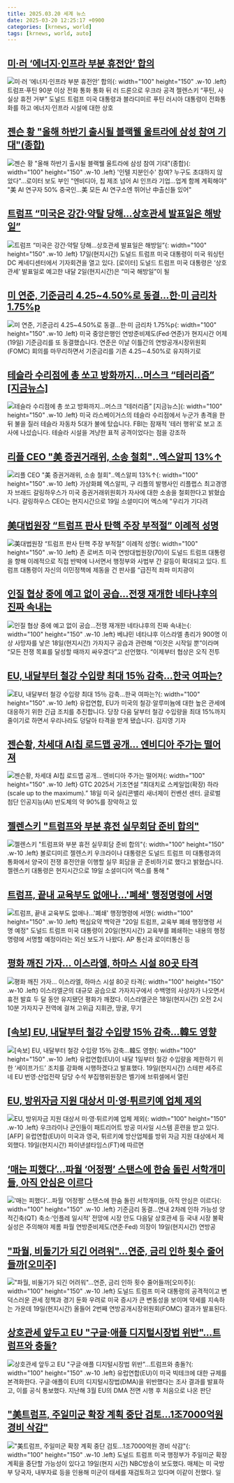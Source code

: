 ```yaml
---
title: 2025.03.20 세계 뉴스
date: 2025-03-20 12:25:17 +0900
categories: [krnews, world]
tags: [krnews, world, auto]
---
```

## [미·러 ‘에너지·인프라 부분 휴전안’ 합의](https://n.news.naver.com/mnews/article/022/0004020372)

![미·러 ‘에너지·인프라 부분 휴전안’ 합의](https://mimgnews.pstatic.net/image/origin/022/2025/03/19/4020372.jpg?type=nf220_150){: width="100" height="150" .w-10 .left}
트럼프·푸틴 90분 이상 전화 통화 통화 뒤 러 드론으로 우크라 공격 젤렌스키 “푸틴, 사실상 휴전 거부” 도널드 트럼프 미국 대통령과 블라디미르 푸틴 러시아 대통령이 전화통화를 하고 에너지·인프라 시설에 대한 상호

## [젠슨 황 "올해 하반기 출시될 블랙웰 울트라에 삼성 참여 기대"(종합)](https://n.news.naver.com/mnews/article/001/0015276274)

![젠슨 황 "올해 하반기 출시될 블랙웰 울트라에 삼성 참여 기대"(종합)](https://mimgnews.pstatic.net/image/origin/001/2025/03/20/15276274.jpg?type=nf220_150){: width="100" height="150" .w-10 .left}
'인텔 지분인수' 참여? 누구도 초대하지 않았다"…로이터 보도 부인 "엔비디아, 칩 제조 넘어 AI 인프라 기업…업계 함께 계획해야" "美 AI 연구자 50% 중국인…美 모든 AI 연구소엔 뛰어난 中출신들 있어"

## [트럼프 “미국은 강간·약탈 당해…상호관세 발표일은 해방일”](https://n.news.naver.com/mnews/article/016/0002444947)

![트럼프 “미국은 강간·약탈 당해…상호관세 발표일은 해방일”](https://mimgnews.pstatic.net/image/origin/016/2025/03/20/2444947.jpg?type=nf220_150){: width="100" height="150" .w-10 .left}
17일(현지시간) 도널드 트럼프 미국 대통령이 미국 워싱턴 DC 케네디센터에서 기자회견을 열고 있다. [로이터] 도널드 트럼프 미국 대통령은 ‘상호관세’ 발표일로 예고한 내달 2일(현지시간)은 “미국 해방일”이 될

## [미 연준, 기준금리 4.25~4.50%로 동결…한·미 금리차 1.75%p](https://n.news.naver.com/mnews/article/056/0011914687)

![미 연준, 기준금리 4.25~4.50%로 동결…한·미 금리차 1.75%p](https://mimgnews.pstatic.net/image/origin/056/2025/03/20/11914687.jpg?type=nf220_150){: width="100" height="150" .w-10 .left}
미국 중앙은행인 연방준비제도(Fed·연준)가 현지시간 어제(19일) 기준금리를 또 동결했습니다. 연준은 이날 이틀간의 연방공개시장위원회(FOMC) 회의를 마무리하면서 기준금리를 기존 4.25∼4.50%로 유지하기로

## [테슬라 수리점에 총 쏘고 방화까지…머스크 “테러리즘” [지금뉴스]](https://n.news.naver.com/mnews/article/056/0011914205)

![테슬라 수리점에 총 쏘고 방화까지…머스크 “테러리즘” [지금뉴스]](https://mimgnews.pstatic.net/image/origin/056/2025/03/19/11914205.jpg?type=nf220_150){: width="100" height="150" .w-10 .left}
미국 라스베이거스의 테슬라 수리점에서 누군가 총격을 한 뒤 불을 질러 테슬라 자동차 5대가 불에 탔습니다. FBI는 잠재적 '테러 행위'로 보고 조사에 나섰습니다. 테슬라 시설을 겨냥한 표적 공격이었다는 점을 강조하

## [리플 CEO "美 증권거래위, 소송 철회"‥엑스알피 13%↑](https://n.news.naver.com/mnews/article/214/0001412637)

![리플 CEO "美 증권거래위, 소송 철회"‥엑스알피 13%↑](https://mimgnews.pstatic.net/image/origin/214/2025/03/20/1412637.jpg?type=nf220_150){: width="100" height="150" .w-10 .left}
가상화폐 엑스알피, 구 리플의 발행사인 리플랩스 최고경영자 브래드 갈링하우스가 미국 증권거래위원회가 자사에 대한 소송을 철회한다고 밝혔습니다. 갈링하우스 CEO는 현지시간으로 19일 소셜미디어 엑스에 "우리가 기다려

## [美대법원장 “트럼프 판사 탄핵 주장 부적절” 이례적 성명](https://n.news.naver.com/mnews/article/020/0003622260)

![美대법원장 “트럼프 판사 탄핵 주장 부적절” 이례적 성명](https://mimgnews.pstatic.net/image/origin/020/2025/03/19/3622260.jpg?type=nf220_150){: width="100" height="150" .w-10 .left}
존 로버츠 미국 연방대법원장(70)이 도널드 트럼프 대통령을 향해 이례적으로 직접 반박에 나서면서 행정부와 사법부 간 갈등이 확대되고 있다. 트럼프 대통령이 자신의 이민정책에 제동을 건 판사를 “급진적 좌파 미치광이

## [인질 협상 중에 예고 없이 공습…전쟁 재개한 네타냐후의 진짜 속내는](https://n.news.naver.com/mnews/article/032/0003357664)

![인질 협상 중에 예고 없이 공습…전쟁 재개한 네타냐후의 진짜 속내는](https://mimgnews.pstatic.net/image/origin/032/2025/03/19/3357664.jpg?type=nf220_150){: width="100" height="150" .w-10 .left}
베냐민 네타냐후 이스라엘 총리가 900명 이상 사망자를 낳은 18일(현지시간) 가자지구 공습과 관련해 “이것은 시작일 뿐”이라며 “모든 전쟁 목표를 달성할 때까지 싸우겠다”고 선언했다. “이제부터 협상은 오직 전투

## [EU, 내달부터 철강 수입량 최대 15％ 감축...한국 여파는?](https://n.news.naver.com/mnews/article/052/0002167873)

![EU, 내달부터 철강 수입량 최대 15％ 감축...한국 여파는?](https://mimgnews.pstatic.net/image/origin/052/2025/03/20/2167873.jpg?type=nf220_150){: width="100" height="150" .w-10 .left}
유럽연합, EU가 미국의 철강·알루미늄에 대한 높은 관세에 대응하기 위한 긴급 조치를 추진합니다. 당장 다음 달부터 철강 수입량을 최대 15%까지 줄이기로 하면서 우리나라도 덩달아 타격을 받게 됐습니다. 김지영 기자

## [젠슨황, 차세대 AI칩 로드맵 공개… 엔비디아 주가는 떨어져](https://n.news.naver.com/mnews/article/023/0003894464)

![젠슨황, 차세대 AI칩 로드맵 공개… 엔비디아 주가는 떨어져](https://mimgnews.pstatic.net/image/origin/023/2025/03/20/3894464.jpg?type=nf220_150){: width="100" height="150" .w-10 .left}
GTC 2025서 기조연설 “최대치로 스케일업(확장) 하라(scale up to the maximum).” 18일 미국 실리콘밸리 새너제이 컨벤션 센터. 글로벌 첨단 인공지능(AI) 반도체의 약 90%를 장악하고 있

## [젤렌스키 "트럼프와 부분 휴전 실무회담 준비 합의"](https://n.news.naver.com/mnews/article/214/0001412640)

![젤렌스키 "트럼프와 부분 휴전 실무회담 준비 합의"](https://mimgnews.pstatic.net/image/origin/214/2025/03/20/1412640.jpg?type=nf220_150){: width="100" height="150" .w-10 .left}
볼로디미르 젤렌스키 우크라이나 대통령은 도널드 트럼프 미 대통령과의 통화에서 양국이 전쟁 휴전안을 이행할 실무 회담을 곧 준비하기로 했다고 밝혔습니다. 젤렌스키 대통령은 현지시간으로 19일 소셜미디어 엑스를 통해 "

## [트럼프, 끝내 교육부도 없애나…'폐쇄' 행정명령에 서명](https://n.news.naver.com/mnews/article/079/0004004118)

![트럼프, 끝내 교육부도 없애나…'폐쇄' 행정명령에 서명](https://mimgnews.pstatic.net/image/origin/079/2025/03/20/4004118.jpg?type=nf220_150){: width="100" height="150" .w-10 .left}
핵심요약 백악관 "20일 트럼프, 교육부 폐쇄 행정명령 서명 예정" 도널드 트럼프 미국 대통령이 20일(현지시간) 교육부를 폐쇄하는 내용의 행정명령에 서명할 예정이라는 외신 보도가 나왔다. AP 통신과 로이터통신 등

## [평화 깨진 가자… 이스라엘, 하마스 시설 80곳 타격](https://n.news.naver.com/mnews/article/081/0003526540)

![평화 깨진 가자… 이스라엘, 하마스 시설 80곳 타격](https://mimgnews.pstatic.net/image/origin/081/2025/03/20/3526540.jpg?type=nf220_150){: width="100" height="150" .w-10 .left}
이스라엘군의 대규모 공습으로 가자지구에서 수백명의 사상자가 나오면서 휴전 발효 두 달 동안 유지됐던 평화가 깨졌다. 이스라엘군은 18일(현지시간) 오전 2시 10분 가자지구 전역에 걸쳐 고위급 지휘관, 땅굴, 무기

## [[속보] EU, 내달부터 철강 수입량 15％ 감축…韓도 영향](https://n.news.naver.com/mnews/article/025/0003427999)

![[속보] EU, 내달부터 철강 수입량 15％ 감축…韓도 영향](https://mimgnews.pstatic.net/image/origin/025/2025/03/19/3427999.jpg?type=nf220_150){: width="100" height="150" .w-10 .left}
유럽연합(EU)이 내달 1일부터 철강 수입량을 제한하기 위한 ‘세이프가드’ 조치를 강화해 시행하겠다고 발표했다. 19일(현지시간) 스테판 세주르네 EU 번영·산업전략 담당 수석 부집행위원장은 벨기에 브뤼셀에서 열린

## [EU, 방위자금 지원 대상서 미·영·튀르키예 업체 제외](https://n.news.naver.com/mnews/article/016/0002444987)

![EU, 방위자금 지원 대상서 미·영·튀르키예 업체 제외](https://mimgnews.pstatic.net/image/origin/016/2025/03/20/2444987.jpg?type=nf220_150){: width="100" height="150" .w-10 .left}
우크라이나 군인들이 패트리어트 방공 미사일 시스템 훈련을 받고 있다. [AFP] 유럽연합(EU)이 미국과 영국, 튀르키예 방산업체를 방위 자금 지원 대상에서 제외했다. 19일(현지시간) 파이낸셜타임스(FT)에 따르면

## [‘매는 피했다’…파월 ‘어정쩡’ 스탠스에 한숨 돌린 서학개미들, 아직 안심은 이르다](https://n.news.naver.com/mnews/article/016/0002444911)

![‘매는 피했다’…파월 ‘어정쩡’ 스탠스에 한숨 돌린 서학개미들, 아직 안심은 이르다](https://mimgnews.pstatic.net/image/origin/016/2025/03/20/2444911.jpg?type=nf220_150){: width="100" height="150" .w-10 .left}
기준금리 동결…연내 2차례 인하 가능성 양적긴축(QT) 축소·‘인플레 일시적’ 전망에 시장 안도 다음달 상호관세 등 국내 시장 불확실성은 주의해야 제롬 파월 연방준비제도(연준·Fed) 의장이 19일(현지시간) 연방공

## ["파월, 비둘기가 되긴 어려워"…연준, 금리 인하 횟수 줄어들까[오미주]](https://n.news.naver.com/mnews/article/008/0005168053)

!["파월, 비둘기가 되긴 어려워"…연준, 금리 인하 횟수 줄어들까[오미주]](https://mimgnews.pstatic.net/image/origin/008/2025/03/19/5168053.jpg?type=nf220_150){: width="100" height="150" .w-10 .left}
도널드 트럼프 미국 대통령의 공격적이고 변덕스러운 관세 정책과 경기 둔화 우려로 미국 증시가 큰 변동성을 보이며 약세를 지속하는 가운데 19일(현지시간) 올들어 2번째 연방공개시장위원회(FOMC) 결과가 발표된다.

## [상호관세 앞두고 EU "구글·애플 디지털시장법 위반"…트럼프와 충돌?](https://n.news.naver.com/mnews/article/008/0005168350)

![상호관세 앞두고 EU "구글·애플 디지털시장법 위반"…트럼프와 충돌?](https://mimgnews.pstatic.net/image/origin/008/2025/03/20/5168350.jpg?type=nf220_150){: width="100" height="150" .w-10 .left}
유럽연합(EU)이 미국 빅테크에 대한 규제를 본격화한다. 구글·애플이 EU의 디지털시장법(DMA)을 위반했다는 조사 결과를 발표하고, 이를 공식 통보했다. 지난해 3월 EU의 DMA 전면 시행 후 처음으로 나온 판단

## ["美트럼프, 주일미군 확장 계획 중단 검토…1조7000억원 경비 삭감"](https://n.news.naver.com/mnews/article/003/0013130815)

!["美트럼프, 주일미군 확장 계획 중단 검토…1조7000억원 경비 삭감"](https://mimgnews.pstatic.net/image/origin/003/2025/03/20/13130815.jpg?type=nf220_150){: width="100" height="150" .w-10 .left}
도널드 트럼프 미국 행정부가 주일미군 확장 계획을 중단할 가능성이 있다고 19일(현지 시간) NBC방송이 보도했다. 매체는 미 국방부 당국자, 내부자료 등을 인용해 미군이 태세를 재검토하고 있다며 이같이 전했다. 일

